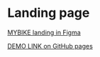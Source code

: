 # Landing page

[MYBIKE landing in Figma](https://www.figma.com/file/NZQAIydtHo5QkINyGLHNcq/BIKE-New-Version?node-id=0%3A1)

[DEMO LINK on GitHub pages](https://asyayeromina.github.io/layout_miami/) 
